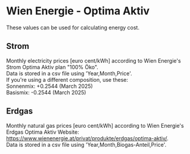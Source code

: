 # Wien Energie - Optima Aktiv
These values can be used for calculating energy cost.

## Strom
Monthly electricity prices [euro cent/kWh] according to Wien Energie's Strom Optima Aktiv plan "100% Öko".\
Data is stored in a csv file using 'Year,Month,Price'.\
If you're using a different composition, use these:\
Sonnenmix: +0.2544 (March 2025)\
Basismix: -0.2544 (March 2025)

## Erdgas
Monthly natural gas prices [euro cent/kWh] according to Wien Energie's Erdgas Optima Aktiv Website: https://www.wienenergie.at/privat/produkte/erdgas/optima-aktiv/. \
Data is stored in a csv file using 'Year,Month,Biogas-Anteil,Price'.
